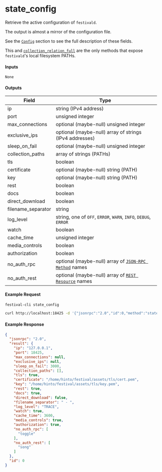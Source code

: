 # state_config
Retrieve the active configuration of `festivald`.

The output is almost a mirror of the configuration file.

See the [`Config`](../../config.md) section to see the full description of these fields.

This and [`collection_relation_full`](../collection/collection_relation_full.md) are the only methods that expose `festivald`'s local filesystem PATHs.

#### Inputs

`None`

#### Outputs

| Field              | Type             |
|--------------------|------------------|
| ip                 | string (IPv4 address)
| port               | unsigned integer
| max_connections    | optional (maybe-null) unsigned integer
| exclusive_ips      | optional (maybe-null) array of strings (IPv4 addresses)
| sleep_on_fail      | optional (maybe-null) unsigned integer
| collection_paths   | array of strings (PATHs)
| tls                | boolean
| certificate        | optional (maybe-null) string (PATH)
| key                | optional (maybe-null) string (PATH)
| rest               | boolean
| docs               | boolean
| direct_download    | boolean
| filename_separator | string
| log_level          | string, one of `OFF`, `ERROR`, `WARN`, `INFO`, `DEBUG`, `ERROR`
| watch              | boolean
| cache_time         | unsigned integer
| media_controls     | boolean
| authorization      | boolean
| no_auth_rpc        | optional (maybe-null) array of [`JSON-RPC Method`](../json-rpc.md) names
| no_auth_rest       | optional (maybe-null) array of [`REST Resource`](../../authorization/rest.md) names

#### Example Request
```bash
festival-cli state_config
```
```bash
curl http://localhost:18425 -d '{"jsonrpc":"2.0","id":0,"method":"state_config"}'
```

#### Example Response
```json
{
  "jsonrpc": "2.0",
  "result": {
    "ip": "127.0.0.1",
    "port": 18425,
    "max_connections": null,
    "exclusive_ips": null,
    "sleep_on_fail": 3000,
    "collection_paths": [],
    "tls": true,
    "certificate": "/home/hinto/festival/assets/tls/cert.pem",
    "key": "/home/hinto/festival/assets/tls/key.pem",
    "rest": true,
    "docs": true,
    "direct_download": false,
    "filename_separator": " - ",
    "log_level": "TRACE",
    "watch": true,
    "cache_time": 3600,
    "media_controls": true,
    "authorization": true,
    "no_auth_rpc": [
      "toggle"
    ],
    "no_auth_rest": [
      "song"
    ]
  },
  "id": 0
}
```
